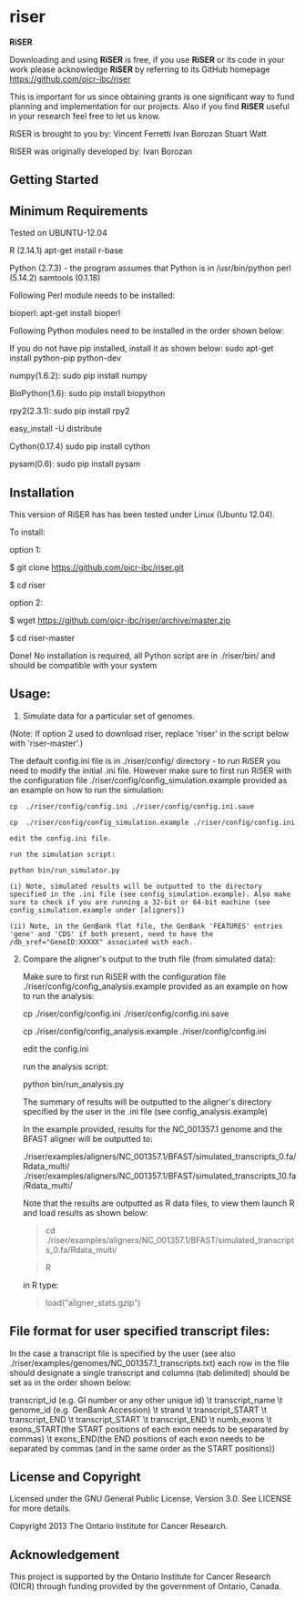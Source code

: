 riser
=====
**RiSER** 

Downloading and using **RiSER** is free, if you use **RiSER** or its code in your work please acknowledge **RiSER** by referring to its GitHub homepage https://github.com/oicr-ibc/riser

This is important for us since obtaining grants is one significant way to fund
planning and implementation for our projects. Also if you find **RiSER** useful
in your research feel free to let us know.

RiSER is brought to you by:
      Vincent Ferretti
      Ivan Borozan 
      Stuart Watt


RiSER was originally developed by:
      Ivan Borozan


Getting Started
---------------

Minimum Requirements
-----------------------
Tested on UBUNTU-12.04

R (2.14.1)
apt-get install r-base

Python (2.7.3) - the program assumes that Python is in /usr/bin/python
perl (5.14.2)
samtools (0.1.18)

Following Perl module needs to be installed:

bioperl:
apt-get install bioperl

Following Python modules need to be installed in the order shown below:

If you do not have pip installed, install it as shown below:
sudo apt-get install python-pip python-dev  

numpy(1.6.2):
sudo pip install numpy

BioPython(1.6):
sudo pip install biopython 

rpy2(2.3.1):
sudo pip install rpy2

easy_install -U distribute

Cython(0.17.4)
sudo pip install cython

pysam(0.6):
sudo pip install pysam


Installation
------------
This version of RiSER has has been tested under Linux (Ubuntu 12.04).

To install:

option 1:
    
  $ git clone https://github.com/oicr-ibc/riser.git 

  $ cd riser


option 2:

  $ wget https://github.com/oicr-ibc/riser/archive/master.zip

  $ cd riser-master		

Done! No installation is required, all Python script are in ./riser/bin/ and should be compatible with your system

Usage: 	 
------  	

1. Simulate data for a particular set of genomes. 

(Note: If option 2 used to download riser, replace 'riser' in the script below with 'riser-master'.)

   The default config.ini file is in ./riser/config/ directory - to run RiSER you need to modify the initial .ini file. However make sure to first run RiSER with the configuration file ./riser/config/config_simulation.example provided as an example on how to run the simulation:

	cp  ./riser/config/config.ini ./riser/config/config.ini.save

   	cp  ./riser/config/config_simulation.example ./riser/config/config.ini

	edit the config.ini file.
	
	run the simulation script:
	
	python bin/run_simulator.py

	(i) Note, simulated results will be outputted to the directory specified in the .ini file (see config_simulation.example). Also make sure to check if you are running a 32-bit or 64-bit machine (see config_simulation.example under [aligners])

	(ii) Note, in the GenBank flat file, the GenBank 'FEATURES' entries 'gene' and 'CDS' if both present, need to have the /db_xref="GeneID:XXXXX" associated with each. 


2. Compare the aligner's output to the truth file (from simulated data):

   Make sure to first run RiSER with the configuration file ./riser/config/config_analysis.example provided as an example on how to run the analysis:

	cp  ./riser/config/config.ini ./riser/config/config.ini.save

   	cp  ./riser/config/config_analysis.example ./riser/config/config.ini

	edit the config.ini	
	
	run the analysis script:

	python bin/run_analysis.py

   The summary of results will be outputted to the aligner's directory specified by the user in the .ini file (see config_analysis.example)

   In the example provided, results for the NC_001357.1 genome and the BFAST aligner will be outputted to:
   
   ./riser/examples/aligners/NC_001357.1/BFAST/simulated_transcripts_0.fa/Rdata_multi/
   ./riser/examples/aligners/NC_001357.1/BFAST/simulated_transcripts_10.fa/Rdata_multi/
   	
   Note that the results are outputted as R data files, to view them launch R and load results as shown below: 

   >cd  ./riser/examples/aligners/NC_001357.1/BFAST/simulated_transcripts_0.fa/Rdata_multi/

   >R
 
   in R type:

   >load("aligner_stats.gzip")


   
File format for user specified transcript files:	 
--------------------------------------------------- 	

In the case a transcript file is specified by the user (see also ./riser/examples/genomes/NC_001357.1_transcripts.txt) each row in the file should designate a single transcript and columns (tab delimited) should be set as in the order shown below:

transcript_id (e.g. GI number or any other unique id) \t transcript_name \t genome_id (e.g. GenBank Accession) \t strand \t transcript_START \t transcript_END \t transcript_START \t transcript_END \t numb_exons \t exons_START(the START positions of each exon needs to be separated by commas) \t exons_END(the END positions of each exon needs to be separated by commas (and in the same order as the START positions))   	  	             						       

License and Copyright
---------------------
Licensed under the GNU General Public License, Version 3.0. See LICENSE for more details.

Copyright 2013 The Ontario Institute for Cancer Research.

Acknowledgement
---------------
This project is supported by the Ontario Institute for Cancer Research
(OICR) through funding provided by the government of Ontario, Canada.

